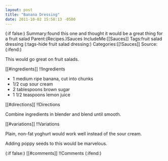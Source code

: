 ```yaml
---
layout: post
title: "Banana Dressing"
date: 2011-10-02 15:58:13 -0500
---
```

(:if false:)
Summary:found this one and thought it would be a great thing for a fruit salad
Parent:(Recipes.)Sauces
IncludeMe:[[Sauces]]
Tags:fruit salad dressing
(:tags-hide fruit salad dressing:)
Categories:[[!Sauces]]
Source:
(:ifend:)


This would go great on fruit salads.

[[#ingredients]]
!!Ingredients
* 1 medium ripe banana, cut into chunks
* 1/2 cup sour cream
* 2 tablespoons brown sugar
* 1 1/2 teaspoons lemon juice

[[#directions]]
!!Directions

Combine ingredients in blender and blend until smooth.

[[#variations]]
!!Variations

Plain, non-fat yoghurt would work well instead of the sour cream.

Adding poppy seeds to this would be marvelous.

(:if false:)
[[#comments]]
!!Comments
(:ifend:)



